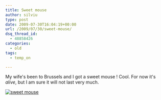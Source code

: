 ```yaml
---
title: Sweet mouse
author: silviu
type: post
date: 2009-07-30T16:04:19+00:00
url: /2009/07/30/sweet-mouse/
dsq_thread_id:
  - 48858426
categories:
  - old
tags:
  - temp_on

---
```

My wife's been to Brussels and I got a sweet mouse ! Cool. For now it's _alive_, but I am sure it will not last very much.

[![sweet mouse](/blog/images/2009/sweet-mouse-300x241.jpg) ][1]

 [1]: http://blog.silviuvulcan.ro/wp-content/uploads/sites/2/2009/07/sweet-mouse.jpg